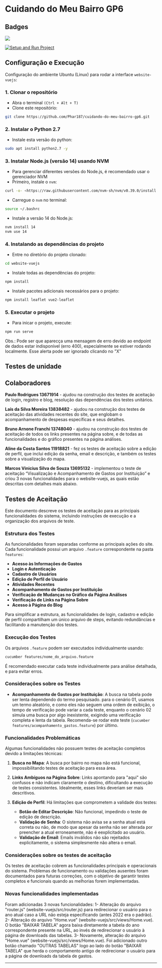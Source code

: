 # Cuidando do Meu Bairro GP6


## Badges

<a href="https://codeclimate.com/github/Phar187/cuidando-do-meu-bairro-gp6/maintainability"><img src="https://api.codeclimate.com/v1/badges/d9ff8f1ba8e807f6991d/maintainability" /></a>

[![Setup and Run Project](https://github.com/Phar187/cuidando-do-meu-bairro-gp6/actions/workflows/main.yml/badge.svg)](https://github.com/Phar187/cuidando-do-meu-bairro-gp6/actions/workflows/main.yml)


## Configuração e Execução


Configuração do ambiente Ubuntu (Linux) para rodar a interface `website-vuejs`:


### 1. Clonar o repositório


- Abra o terminal `(Ctrl + Alt + T)`
- Clone este repositório:

```bash
git clone https://github.com/Phar187/cuidando-do-meu-bairro-gp6.git
```


### 2. Instalar o Python 2.7


- Instale esta versão do python:

```bash
sudo apt install python2.7 -y
```


### 3. Instalar Node.js (versão 14) usando NVM


- Para gerenciar diferentes versões do Node.js, é recomendado usar o gerenciador NVM
- Primeiro, instale o `nvm`:

```bash
curl -o- <https://raw.githubusercontent.com/nvm-sh/nvm/v0.39.0/install.sh> | bash
```

- Carregue o `nvm` no terminal:

```bash
source ~/.bashrc
```

- Instale a versão 14 do Node.js:

```bash
nvm install 14
nvm use 14
```


### 4. Instalando as dependências do projeto


- Entre no diretório do projeto clonado:

```bash
cd website-vuejs
```

- Instale todas as dependências do projeto:

```bash
npm install
```

- Instale pacotes adicionais necessários para o projeto:

```bash
npm install leaflet vue2-leaflet
```

### 5. Executar o projeto


- Para inicar o projeto, execute:

```bash
npm run serve
```


Obs.: Pode ser que aparecça uma mensagem de erro devido ao endpoint de dados estar indisponível (erro 400), especialmente se estiver rodando localmente. Esse alerta pode ser ignorado clicando no "X"



## Testes de unidade 



## Colaboradores
**Paulo Rodrigues 13671914** - ajudou na construção dos testes de aceitação de login, registro e blog, resolução das dependências dos testes unitários.


**Laís da Silva Moreira 13838482** - ajudou na construção dos testes de aceitação das atividades recentes do site, que englobam o acompanhamento de despesas específicas e seus detalhes.


**Bruno Arnone Franchi 13748040** - ajudou na construção dos testes de aceitação de todos os links presentes na página sobre, e de todas as funcionalidades e do gráfico presentes na página análises.


**Aline da Costa Santos 11918821** - fez os testes de aceitação sobre a edição de perfil, que inclui edição da senha, email e descrição, e também os testes sobre a visualização do mapa.

**Marcos Vinicius Silva de Souza 13695132** - implementou o teste de aceitação “Visualização e Acompanhamento de Gastos por Instituição” e criou 3 novas funcionalidades para o website-vuejs, as quais estão descritas com detalhes mais abaixo.

## Testes de Aceitação

Este documento descreve os testes de aceitação para as principais funcionalidades do sistema, incluindo instruções de execução e a organização dos arquivos de teste.

### Estrutura dos Testes

As funcionalidades foram separadas conforme as principais ações do site. Cada funcionalidade possui um arquivo `.feature` correspondente na pasta `features`:

- **Acesso às Informações de Gastos**
- **Login e Autenticação** 
- **Cadastro de Usuários** 
- **Edição de Perfil de Usuário**
- **Atividades Recentes**
- **Acompanhamento de Gastos por Instituição**
- **Verificação de Mudanças no Gráfico da Página Análises** 
- **Verificação de Links na Página Sobre** 
- **Acesso à Página do Blog**

Para simplificar a estrutura, as funcionalidades de login, cadastro e edição de perfil compartilham um único arquivo de steps, evitando redundâncias e facilitando a manutenção dos testes.

### Execução dos Testes

Os arquivos `.feature` podem ser executados individualmente usando:

```bash
cucumber features/nome_do_arquivo.feature
```

É recomendado executar cada teste individualmente para análise detalhada, e para evitar erros.

### Considerações sobre os Testes

- **Acompanhamento de Gastos por Instituição**: A busca na tabela pode ser lenta dependendo do termo pesquisado. para o cenário 01, usamos um termo aleatório, e como eles não seguem uma ordem de exibição, o tempo de verificação pode variar a cada teste, enquanto o cenário 02 simula uma busca por algo inexistente, exigindo uma verificação completa e lenta da tabela. Recomenda-se rodar este teste (`cucumber features/acompanhamento_gastos.feature`) por último.

### Funcionalidades Problemáticas

Algumas funcionalidades não possuem testes de aceitação completos devido a limitações técnicas:

1. **Busca no Mapa**: A busca por bairro no mapa não está funcional, impossibilitando testes de aceitação para essa área.

2. **Links Ambíguos na Página Sobre**: Links apontando para "aqui" são confusos e não indicam claramente o destino, dificultando a execução de testes consistentes. Idealmente, esses links deveriam ser mais descritivos.

3. **Edição de Perfil**: Há limitações que comprometem a validade dos testes:
   - **Botão de Editar Descrição**: Não funcional, impedindo o teste de edição de descrição.
   - **Validação de Senha**: O sistema não avisa se a senha atual está correta ou não, de modo que apesar da senha não ser alterada por preencher a atual erroneamente, não é eexplicitado ao usuário. 
   - **Validação de Email**: Emails inválidos não são rejeitados explicitamente, o sistema simplesmente não altera o email.

### Considerações sobre os testes de aceitação 

Os testes de aceitação cobrem as funcionalidades principais e operacionais do sistema. Problemas de funcionamento ou validações ausentes foram documentados para futuras correções, com o objetivo de garantir testes completos e funcionais quando as melhorias forem implementadas.

### Novas funcionalidades implementadas

Foram adicionadas 3 novas funcionalidades:
   1- Alteração do arquivo "router.js" (website-vuejs/src/router.js) para redirecionar o usuário para o ano atual caso a URL não esteja especificando (antes 2022 era o padrão).
   2- Alteração do arquivo "Home.vue" (website-vuejs/src/views/Home.vue). O botão "BAIXAR TABELA" agora baixa diretamente a tabela do ano correspondente presente na URL, ao invés de redirecionar o usuário à página de downloads das tabelas.
   3- Novamente, alteração do arquivo "Home.vue" (website-vuejs/src/views/Home.vue). Foi adicionado outro botão chamado "OUTRAS TABELAS" logo ao lado do botão "BAIXAR TABELA" que herda o comportamento antigo de redirecionar o usuário para a página de downloads da tabela de gastos.

--- 


